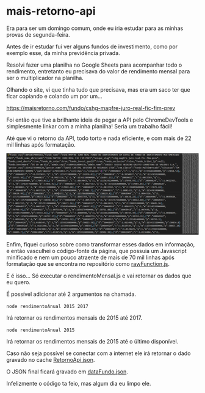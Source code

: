 # mais-retorno-api

Era para ser um domingo comum, onde eu iria estudar para as minhas provas de segunda-feira.

Antes de ir estudar fui ver alguns fundos de investimento, como por exemplo esse, da minha previdência privada.

Resolvi fazer uma planilha no Google Sheets para acompanhar todo o rendimento, entretanto eu precisava do valor de rendimento mensal para ser o multiplicador na planilha.

Olhando o site, vi que tinha tudo que precisava, mas era um saco ter que ficar copiando e colando um por um...

https://maisretorno.com/fundo/cshg-mapfre-juro-real-fic-fim-prev

Foi então que tive a brilhante ideia de pegar a API pelo ChromeDevTools e simplesmente linkar com a minha planilha! Seria um trabalho fácil!

Até que vi o retorno da API, todo torto e nada eficiente, e com mais de 22 mil linhas após formatação.

![Retorno da API](./img/retornoAPI.png)

Enfim, fiquei curioso sobre como transformar esses dados em informação, e então vasculhei o código-fonte da página, que possuia um Javascript minificado e nem um pouco atraente de mais de 70 mil linhas após formatação que se encontra no repositório como [rawFunction.js](./rawFunction.js).

E é isso... Só executar o rendimentoMensal.js e vai retornar os dados que eu quero.

É possível adicionar até 2 argumentos na chamada.

`node rendimentoAnual 2015 2017`

Irá retornar os rendimentos mensais de 2015 até 2017.

`node rendimentoAnual 2015`

Irá retornar os rendimentos mensais de 2015 até o último disponível.

Caso não seja possível se conectar com a internet ele irá retornar o dado gravado no cache [RetornoApi.json](./retornoAPI.json).

O JSON final ficará gravado em [dataFundo.json](./dataFundo.json).

Infelizmente o código ta feio, mas algum dia eu limpo ele.